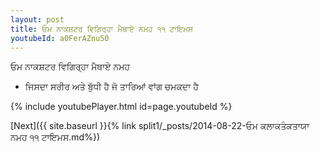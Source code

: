 ```yaml
---
layout: post
title: ਓਮ ਨਾਕਸ਼ਟਰ ਵਿਗਿਰ੍ਹਾ ਮੈਥਾਏ ਨਮਹ ੧੧ ਟਾਇਮਸ
youtubeId: a0FerAZnu50
---
```

 
 
 ਓਮ ਨਾਕਸ਼ਟਰ ਵਿਗਿਰ੍ਹਾ ਮੈਥਾਏ ਨਮਹ  
 
 -  ਜਿਸਦਾ ਸਰੀਰ ਅਤੇ ਬੁੱਧੀ ਹੈ ਜੋ ਤਾਰਿਆਂ ਵਾਂਗ ਚਮਕਦਾ ਹੈ 
 
  
 
  
 
 
 
 
 
 


{% include youtubePlayer.html id=page.youtubeId %}
 
[Next]({{ site.baseurl }}{% link  split1/_posts/2014-08-22-ਓਮ ਕਲਾਕਤੰਕਤਾਯਾ ਨਮਹ ੧੧ ਟਾਇਮਸ.md%})
 
